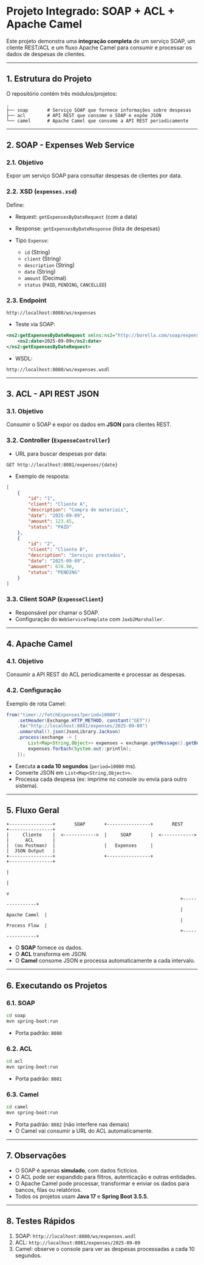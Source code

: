 # Projeto Integrado: SOAP + ACL + Apache Camel

Este projeto demonstra uma **integração completa** de um serviço SOAP, um cliente REST/ACL e um fluxo Apache Camel para consumir e processar os dados de despesas de clientes.

---

## 1. Estrutura do Projeto

O repositório contém três módulos/projetos:

```
.
├── soap       # Serviço SOAP que fornece informações sobre despesas
├── acl        # API REST que consome o SOAP e expõe JSON
└── camel      # Apache Camel que consome a API REST periodicamente
```

---

## 2. SOAP - Expenses Web Service

### 2.1. Objetivo

Expor um serviço SOAP para consultar despesas de clientes por data.

### 2.2. XSD (`expenses.xsd`)

Define:

* Request: `getExpensesByDateRequest` (com a data)
* Response: `getExpensesByDateResponse` (lista de despesas)
* Tipo `Expense`:

  * `id` (String)
  * `client` (String)
  * `description` (String)
  * `date` (String)
  * `amount` (Decimal)
  * `status` (`PAID`, `PENDING`, `CANCELLED`)

### 2.3. Endpoint

```http
http://localhost:8080/ws/expenses
```

* Teste via SOAP:

```xml
<ns2:getExpensesByDateRequest xmlns:ns2="http://borella.com/soap/expenses">
    <ns2:date>2025-09-09</ns2:date>
</ns2:getExpensesByDateRequest>
```

* WSDL:

```http
http://localhost:8080/ws/expenses.wsdl
```

---

## 3. ACL - API REST JSON

### 3.1. Objetivo

Consumir o SOAP e expor os dados em **JSON** para clientes REST.

### 3.2. Controller (`ExpenseController`)

* URL para buscar despesas por data:

```http
GET http://localhost:8081/expenses/{date}
```

* Exemplo de resposta:

```json
[
    {
        "id": "1",
        "client": "Cliente A",
        "description": "Compra de materiais",
        "date": "2025-09-09",
        "amount": 123.45,
        "status": "PAID"
    },
    {
        "id": "2",
        "client": "Cliente B",
        "description": "Serviços prestados",
        "date": "2025-09-09",
        "amount": 678.90,
        "status": "PENDING"
    }
]
```

### 3.3. Client SOAP (`ExpenseClient`)

* Responsável por chamar o SOAP.
* Configuração do `WebServiceTemplate` com `Jaxb2Marshaller`.

---

## 4. Apache Camel

### 4.1. Objetivo

Consumir a API REST do ACL periodicamente e processar as despesas.

### 4.2. Configuração

Exemplo de rota Camel:

```java
from("timer://fetchExpenses?period=10000")
    .setHeader(Exchange.HTTP_METHOD, constant("GET"))
    .to("http://localhost:8081/expenses/2025-09-09")
    .unmarshal().json(JsonLibrary.Jackson)
    .process(exchange -> {
        List<Map<String,Object>> expenses = exchange.getMessage().getBody(List.class);
        expenses.forEach(System.out::println);
    });
```

* Executa **a cada 10 segundos** (`period=10000` ms).
* Converte JSON em `List<Map<String,Object>>`.
* Processa cada despesa (ex: imprime no console ou envia para outro sistema).

---

## 5. Fluxo Geral

```
+----------------+       SOAP       +----------------+       REST       +----------------+
|     Cliente    |  <------------>  |     SOAP       |  <------------>  |      ACL       |
|  (ou Postman)  |                  |   Expenses     |                  |  JSON Output   |
+----------------+                  +----------------+                  +----------------+
                                                                      |
                                                                      |
                                                                      v
                                                                +----------------+
                                                                |  Apache Camel  |
                                                                |  Process Flow  |
                                                                +----------------+
```

* O **SOAP** fornece os dados.
* O **ACL** transforma em JSON.
* O **Camel** consome JSON e processa automaticamente a cada intervalo.

---

## 6. Executando os Projetos

### 6.1. SOAP

```bash
cd soap
mvn spring-boot:run
```

* Porta padrão: `8080`

### 6.2. ACL

```bash
cd acl
mvn spring-boot:run
```

* Porta padrão: `8081`

### 6.3. Camel

```bash
cd camel
mvn spring-boot:run
```

* Porta padrão: `8082` (não interfere nas demais)
* O Camel vai consumir a URL do ACL automaticamente.

---

## 7. Observações

* O SOAP é apenas **simulado**, com dados fictícios.
* O ACL pode ser expandido para filtros, autenticação e outras entidades.
* O Apache Camel pode processar, transformar e enviar os dados para bancos, filas ou relatórios.
* Todos os projetos usam **Java 17** e **Spring Boot 3.5.5**.

---

## 8. Testes Rápidos

1. SOAP: `http://localhost:8080/ws/expenses.wsdl`
2. ACL: `http://localhost:8081/expenses/2025-09-09`
3. Camel: observe o console para ver as despesas processadas a cada 10 segundos.
